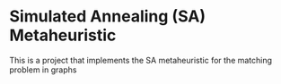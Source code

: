 # Simulated Annealing (SA) Metaheuristic

This is a project that implements the SA metaheuristic for the matching problem in graphs
